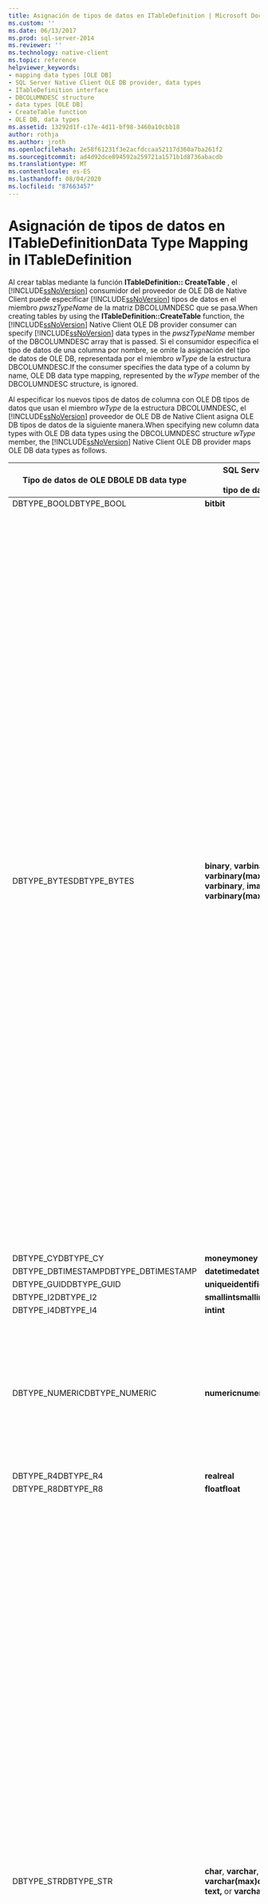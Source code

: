 ```yaml
---
title: Asignación de tipos de datos en ITableDefinition | Microsoft Docs
ms.custom: ''
ms.date: 06/13/2017
ms.prod: sql-server-2014
ms.reviewer: ''
ms.technology: native-client
ms.topic: reference
helpviewer_keywords:
- mapping data types [OLE DB]
- SQL Server Native Client OLE DB provider, data types
- ITableDefinition interface
- DBCOLUMNDESC structure
- data types [OLE DB]
- CreateTable function
- OLE DB, data types
ms.assetid: 13292d1f-c17e-4d11-bf98-3460a10cbb18
author: rothja
ms.author: jroth
ms.openlocfilehash: 2e58f61231f3e2acfdccaa52117d360a7ba261f2
ms.sourcegitcommit: ad4d92dce894592a259721a1571b1d8736abacdb
ms.translationtype: MT
ms.contentlocale: es-ES
ms.lasthandoff: 08/04/2020
ms.locfileid: "87663457"
---
```

# <a name="data-type-mapping-in-itabledefinition"></a><span data-ttu-id="be6fd-102">Asignación de tipos de datos en ITableDefinition</span><span class="sxs-lookup"><span data-stu-id="be6fd-102">Data Type Mapping in ITableDefinition</span></span>
  <span data-ttu-id="be6fd-103">Al crear tablas mediante la función **ITableDefinition:: CreateTable** , el [!INCLUDE[ssNoVersion](../../includes/ssnoversion-md.md)] consumidor del proveedor de OLE DB de Native Client puede especificar [!INCLUDE[ssNoVersion](../../includes/ssnoversion-md.md)] tipos de datos en el miembro *pwszTypeName* de la matriz DBCOLUMNDESC que se pasa.</span><span class="sxs-lookup"><span data-stu-id="be6fd-103">When creating tables by using the **ITableDefinition::CreateTable** function, the [!INCLUDE[ssNoVersion](../../includes/ssnoversion-md.md)] Native Client OLE DB provider consumer can specify [!INCLUDE[ssNoVersion](../../includes/ssnoversion-md.md)] data types in the *pwszTypeName* member of the DBCOLUMNDESC array that is passed.</span></span> <span data-ttu-id="be6fd-104">Si el consumidor especifica el tipo de datos de una columna por nombre, se omite la asignación del tipo de datos de OLE DB, representada por el miembro *wType* de la estructura DBCOLUMNDESC.</span><span class="sxs-lookup"><span data-stu-id="be6fd-104">If the consumer specifies the data type of a column by name, OLE DB data type mapping, represented by the *wType* member of the DBCOLUMNDESC structure, is ignored.</span></span>  
  
 <span data-ttu-id="be6fd-105">Al especificar los nuevos tipos de datos de columna con OLE DB tipos de datos que usan el miembro *wType* de la estructura DBCOLUMNDESC, el [!INCLUDE[ssNoVersion](../../includes/ssnoversion-md.md)] proveedor de OLE DB de Native Client asigna OLE DB tipos de datos de la siguiente manera.</span><span class="sxs-lookup"><span data-stu-id="be6fd-105">When specifying new column data types with OLE DB data types using the DBCOLUMNDESC structure *wType* member, the [!INCLUDE[ssNoVersion](../../includes/ssnoversion-md.md)] Native Client OLE DB provider maps OLE DB data types as follows.</span></span>  
  
|<span data-ttu-id="be6fd-106">Tipo de datos de OLE DB</span><span class="sxs-lookup"><span data-stu-id="be6fd-106">OLE DB data type</span></span>|<span data-ttu-id="be6fd-107">SQL Server</span><span class="sxs-lookup"><span data-stu-id="be6fd-107">SQL Server</span></span><br /><br /> <span data-ttu-id="be6fd-108">tipo de datos</span><span class="sxs-lookup"><span data-stu-id="be6fd-108">data type</span></span>|<span data-ttu-id="be6fd-109">Información adicional</span><span class="sxs-lookup"><span data-stu-id="be6fd-109">Additional information</span></span>|  
|----------------------|------------------------------|----------------------------|  
|<span data-ttu-id="be6fd-110">DBTYPE_BOOL</span><span class="sxs-lookup"><span data-stu-id="be6fd-110">DBTYPE_BOOL</span></span>|<span data-ttu-id="be6fd-111">**bit**</span><span class="sxs-lookup"><span data-stu-id="be6fd-111">**bit**</span></span>||  
|<span data-ttu-id="be6fd-112">DBTYPE_BYTES</span><span class="sxs-lookup"><span data-stu-id="be6fd-112">DBTYPE_BYTES</span></span>|<span data-ttu-id="be6fd-113">**binary**, **varbinary**, **image** o **varbinary(max)**</span><span class="sxs-lookup"><span data-stu-id="be6fd-113">**binary**, **varbinary**, **image,** or **varbinary(max)**</span></span>|<span data-ttu-id="be6fd-114">El [!INCLUDE[ssNoVersion](../../includes/ssnoversion-md.md)] proveedor de OLE DB de Native Client inspecciona el miembro *ulColumnSize* de la estructura DBCOLUMNDESC.</span><span class="sxs-lookup"><span data-stu-id="be6fd-114">The [!INCLUDE[ssNoVersion](../../includes/ssnoversion-md.md)] Native Client OLE DB provider inspects the *ulColumnSize* member of the DBCOLUMNDESC structure.</span></span> <span data-ttu-id="be6fd-115">Basándose en el valor y la versión de la [!INCLUDE[ssNoVersion](../../includes/ssnoversion-md.md)] instancia, el [!INCLUDE[ssNoVersion](../../includes/ssnoversion-md.md)] proveedor de OLE DB de Native Client asigna el tipo a **Image**.</span><span class="sxs-lookup"><span data-stu-id="be6fd-115">Based on the value, and version of the [!INCLUDE[ssNoVersion](../../includes/ssnoversion-md.md)] instance, the [!INCLUDE[ssNoVersion](../../includes/ssnoversion-md.md)] Native Client OLE DB provider maps the type to **image**.</span></span><br /><br /> <span data-ttu-id="be6fd-116">Si el valor de *ulColumnSize* es menor que la longitud máxima de una columna de tipo de datos **binarios** , el [!INCLUDE[ssNoVersion](../../includes/ssnoversion-md.md)] proveedor de OLE DB de Native Client inspecciona el miembro *rgPropertySets* de DBCOLUMNDESC.</span><span class="sxs-lookup"><span data-stu-id="be6fd-116">If the value of *ulColumnSize* is smaller than the maximum length of a **binary** data type column, then the [!INCLUDE[ssNoVersion](../../includes/ssnoversion-md.md)] Native Client OLE DB provider inspects the DBCOLUMNDESC *rgPropertySets* member.</span></span> <span data-ttu-id="be6fd-117">Si DBPROP_COL_FIXEDLENGTH es VARIANT_TRUE, el [!INCLUDE[ssNoVersion](../../includes/ssnoversion-md.md)] proveedor de OLE DB de Native Client asigna el tipo a **binario**.</span><span class="sxs-lookup"><span data-stu-id="be6fd-117">If DBPROP_COL_FIXEDLENGTH is VARIANT_TRUE, the [!INCLUDE[ssNoVersion](../../includes/ssnoversion-md.md)] Native Client OLE DB provider maps the type to **binary**.</span></span> <span data-ttu-id="be6fd-118">Si el valor de la propiedad es VARIANT_FALSE, el [!INCLUDE[ssNoVersion](../../includes/ssnoversion-md.md)] proveedor de OLE DB de Native Client asigna el tipo a **varbinary**.</span><span class="sxs-lookup"><span data-stu-id="be6fd-118">If the value of the property is VARIANT_FALSE, the [!INCLUDE[ssNoVersion](../../includes/ssnoversion-md.md)] Native Client OLE DB provider maps the type to **varbinary**.</span></span> <span data-ttu-id="be6fd-119">En cualquier caso, el miembro *ulColumnSize* de DBCOLUMNDESC determina el ancho de la columna SQL Server creada.</span><span class="sxs-lookup"><span data-stu-id="be6fd-119">In either case, the DBCOLUMNDESC *ulColumnSize* member determines the width of the SQL Server column created.</span></span>|  
|<span data-ttu-id="be6fd-120">DBTYPE_CY</span><span class="sxs-lookup"><span data-stu-id="be6fd-120">DBTYPE_CY</span></span>|<span data-ttu-id="be6fd-121">**money**</span><span class="sxs-lookup"><span data-stu-id="be6fd-121">**money**</span></span>||  
|<span data-ttu-id="be6fd-122">DBTYPE_DBTIMESTAMP</span><span class="sxs-lookup"><span data-stu-id="be6fd-122">DBTYPE_DBTIMESTAMP</span></span>|<span data-ttu-id="be6fd-123">**datetime**</span><span class="sxs-lookup"><span data-stu-id="be6fd-123">**datetime**</span></span>||  
|<span data-ttu-id="be6fd-124">DBTYPE_GUID</span><span class="sxs-lookup"><span data-stu-id="be6fd-124">DBTYPE_GUID</span></span>|<span data-ttu-id="be6fd-125">**uniqueidentifier**</span><span class="sxs-lookup"><span data-stu-id="be6fd-125">**uniqueidentifier**</span></span>||  
|<span data-ttu-id="be6fd-126">DBTYPE_I2</span><span class="sxs-lookup"><span data-stu-id="be6fd-126">DBTYPE_I2</span></span>|<span data-ttu-id="be6fd-127">**smallint**</span><span class="sxs-lookup"><span data-stu-id="be6fd-127">**smallint**</span></span>||  
|<span data-ttu-id="be6fd-128">DBTYPE_I4</span><span class="sxs-lookup"><span data-stu-id="be6fd-128">DBTYPE_I4</span></span>|<span data-ttu-id="be6fd-129">**int**</span><span class="sxs-lookup"><span data-stu-id="be6fd-129">**int**</span></span>||  
|<span data-ttu-id="be6fd-130">DBTYPE_NUMERIC</span><span class="sxs-lookup"><span data-stu-id="be6fd-130">DBTYPE_NUMERIC</span></span>|<span data-ttu-id="be6fd-131">**numeric**</span><span class="sxs-lookup"><span data-stu-id="be6fd-131">**numeric**</span></span>|<span data-ttu-id="be6fd-132">El [!INCLUDE[ssNoVersion](../../includes/ssnoversion-md.md)] proveedor de OLE DB de Native Client inspecciona los miembros miembros *BPrecision* y *bScale* para determinar la precisión y la escala de la columna **numérica** .</span><span class="sxs-lookup"><span data-stu-id="be6fd-132">The [!INCLUDE[ssNoVersion](../../includes/ssnoversion-md.md)] Native Client OLE DB provider inspects the DBCOLUMDESC *bPrecision* and *bScale* members to determine precision and scale for the **numeric** column.</span></span>|  
|<span data-ttu-id="be6fd-133">DBTYPE_R4</span><span class="sxs-lookup"><span data-stu-id="be6fd-133">DBTYPE_R4</span></span>|<span data-ttu-id="be6fd-134">**real**</span><span class="sxs-lookup"><span data-stu-id="be6fd-134">**real**</span></span>||  
|<span data-ttu-id="be6fd-135">DBTYPE_R8</span><span class="sxs-lookup"><span data-stu-id="be6fd-135">DBTYPE_R8</span></span>|<span data-ttu-id="be6fd-136">**float**</span><span class="sxs-lookup"><span data-stu-id="be6fd-136">**float**</span></span>||  
|<span data-ttu-id="be6fd-137">DBTYPE_STR</span><span class="sxs-lookup"><span data-stu-id="be6fd-137">DBTYPE_STR</span></span>|<span data-ttu-id="be6fd-138">**char**, **varchar**, **text** o **varchar(max)**</span><span class="sxs-lookup"><span data-stu-id="be6fd-138">**char**, **varchar**, **text,** or **varchar(max)**</span></span>|<span data-ttu-id="be6fd-139">El [!INCLUDE[ssNoVersion](../../includes/ssnoversion-md.md)] proveedor de OLE DB de Native Client inspecciona el miembro *ulColumnSize* de la estructura DBCOLUMNDESC.</span><span class="sxs-lookup"><span data-stu-id="be6fd-139">The [!INCLUDE[ssNoVersion](../../includes/ssnoversion-md.md)] Native Client OLE DB provider inspects the *ulColumnSize* member of the DBCOLUMNDESC structure.</span></span> <span data-ttu-id="be6fd-140">En función del valor y la versión de la [!INCLUDE[ssNoVersion](../../includes/ssnoversion-md.md)] instancia, el [!INCLUDE[ssNoVersion](../../includes/ssnoversion-md.md)] proveedor de OLE DB de Native Client asigna el tipo a **texto**.</span><span class="sxs-lookup"><span data-stu-id="be6fd-140">Based on the value and version of the [!INCLUDE[ssNoVersion](../../includes/ssnoversion-md.md)] instance, the [!INCLUDE[ssNoVersion](../../includes/ssnoversion-md.md)] Native Client OLE DB provider maps the type to **text**.</span></span><br /><br /> <span data-ttu-id="be6fd-141">Si el valor de *ulColumnSize* es menor que la longitud máxima de una columna de tipo de datos de caracteres multibyte, el [!INCLUDE[ssNoVersion](../../includes/ssnoversion-md.md)] proveedor de OLE DB de Native Client inspecciona el miembro *rgPropertySets* de DBCOLUMNDESC.</span><span class="sxs-lookup"><span data-stu-id="be6fd-141">If the value of *ulColumnSize* is smaller than the maximum length of a multibyte character data type column, then the [!INCLUDE[ssNoVersion](../../includes/ssnoversion-md.md)] Native Client OLE DB provider inspects the DBCOLUMNDESC *rgPropertySets* member.</span></span> <span data-ttu-id="be6fd-142">Si DBPROP_COL_FIXEDLENGTH es VARIANT_TRUE, el [!INCLUDE[ssNoVersion](../../includes/ssnoversion-md.md)] proveedor de OLE DB de Native Client asigna el tipo a **Char**.</span><span class="sxs-lookup"><span data-stu-id="be6fd-142">If DBPROP_COL_FIXEDLENGTH is VARIANT_TRUE, the [!INCLUDE[ssNoVersion](../../includes/ssnoversion-md.md)] Native Client OLE DB provider maps the type to **char**.</span></span> <span data-ttu-id="be6fd-143">Si el valor de la propiedad es VARIANT_FALSE, el [!INCLUDE[ssNoVersion](../../includes/ssnoversion-md.md)] proveedor de OLE DB de Native Client asigna el tipo a **VARCHAR**.</span><span class="sxs-lookup"><span data-stu-id="be6fd-143">If the value of the property is VARIANT_FALSE, the [!INCLUDE[ssNoVersion](../../includes/ssnoversion-md.md)] Native Client OLE DB provider maps the type to **varchar**.</span></span> <span data-ttu-id="be6fd-144">En cualquier caso, el miembro *ulColumnSize* de DBCOLUMNDESC determina el ancho de la columna [!INCLUDE[ssNoVersion](../../includes/ssnoversion-md.md)] creada.</span><span class="sxs-lookup"><span data-stu-id="be6fd-144">In either case, the DBCOLUMNDESC *ulColumnSize* member determines the width of the [!INCLUDE[ssNoVersion](../../includes/ssnoversion-md.md)] column created.</span></span>|  
|<span data-ttu-id="be6fd-145">DBTYPE_UDT</span><span class="sxs-lookup"><span data-stu-id="be6fd-145">DBTYPE_UDT</span></span>|<span data-ttu-id="be6fd-146">**UDT**</span><span class="sxs-lookup"><span data-stu-id="be6fd-146">**UDT**</span></span>|<span data-ttu-id="be6fd-147">La siguiente información se usa en las `DBCOLUMNDESC` estructuras de **ITableDefinition:: CreateTable** cuando se requieren columnas UDT:</span><span class="sxs-lookup"><span data-stu-id="be6fd-147">The following information is used in `DBCOLUMNDESC` structures by **ITableDefinition::CreateTable** when UDT columns are required:</span></span><br /><br /> <span data-ttu-id="be6fd-148">-   *pwSzTypeName* se omite.</span><span class="sxs-lookup"><span data-stu-id="be6fd-148">-   *pwSzTypeName* is ignored.</span></span><br /><span data-ttu-id="be6fd-149">-   *rgPropertySets* debe incluir un `DBPROPSET_SQLSERVERCOLUMN` conjunto de propiedades como se describe en la sección sobre el `DBPROPSET_SQLSERVERCOLUMN` [uso de tipos definidos por el usuario](../native-client/features/using-user-defined-types.md).</span><span class="sxs-lookup"><span data-stu-id="be6fd-149">-   *rgPropertySets* must include a `DBPROPSET_SQLSERVERCOLUMN` property set as described in the section on `DBPROPSET_SQLSERVERCOLUMN`, in [Using User-Defined Types](../native-client/features/using-user-defined-types.md).</span></span>|  
|<span data-ttu-id="be6fd-150">DBTYPE_UI1</span><span class="sxs-lookup"><span data-stu-id="be6fd-150">DBTYPE_UI1</span></span>|<span data-ttu-id="be6fd-151">**tinyint**</span><span class="sxs-lookup"><span data-stu-id="be6fd-151">**tinyint**</span></span>||  
|<span data-ttu-id="be6fd-152">DBTYPE_WSTR</span><span class="sxs-lookup"><span data-stu-id="be6fd-152">DBTYPE_WSTR</span></span>|<span data-ttu-id="be6fd-153">**nchar**, **nvarchar**, **ntext** o **nvarchar(max)**</span><span class="sxs-lookup"><span data-stu-id="be6fd-153">**nchar**, **nvarchar**, **ntext,** or **nvarchar(max)**</span></span>|<span data-ttu-id="be6fd-154">El [!INCLUDE[ssNoVersion](../../includes/ssnoversion-md.md)] proveedor de OLE DB de Native Client inspecciona el miembro *ulColumnSize* de la estructura DBCOLUMNDESC.</span><span class="sxs-lookup"><span data-stu-id="be6fd-154">The [!INCLUDE[ssNoVersion](../../includes/ssnoversion-md.md)] Native Client OLE DB provider inspects the *ulColumnSize* member of the DBCOLUMNDESC structure.</span></span> <span data-ttu-id="be6fd-155">Según el valor, el [!INCLUDE[ssNoVersion](../../includes/ssnoversion-md.md)] proveedor de OLE DB de Native Client asigna el tipo a **ntext**.</span><span class="sxs-lookup"><span data-stu-id="be6fd-155">Based on the value, the [!INCLUDE[ssNoVersion](../../includes/ssnoversion-md.md)] Native Client OLE DB provider maps the type to **ntext**.</span></span><br /><br /> <span data-ttu-id="be6fd-156">Si el valor de *ulColumnSize* es menor que la longitud máxima de una columna de tipo de datos de caracteres Unicode, el [!INCLUDE[ssNoVersion](../../includes/ssnoversion-md.md)] proveedor de OLE DB de Native Client inspecciona el miembro *rgPropertySets* de DBCOLUMNDESC.</span><span class="sxs-lookup"><span data-stu-id="be6fd-156">If the value of *ulColumnSize* is smaller than the maximum length of a Unicode character data type column, then the [!INCLUDE[ssNoVersion](../../includes/ssnoversion-md.md)] Native Client OLE DB provider inspects the DBCOLUMNDESC *rgPropertySets* member.</span></span> <span data-ttu-id="be6fd-157">Si DBPROP_COL_FIXEDLENGTH es VARIANT_TRUE, el [!INCLUDE[ssNoVersion](../../includes/ssnoversion-md.md)] proveedor de OLE DB de Native Client asigna el tipo a **nchar**.</span><span class="sxs-lookup"><span data-stu-id="be6fd-157">If DBPROP_COL_FIXEDLENGTH is VARIANT_TRUE, the [!INCLUDE[ssNoVersion](../../includes/ssnoversion-md.md)] Native Client OLE DB provider maps the type to **nchar**.</span></span> <span data-ttu-id="be6fd-158">Si el valor de la propiedad es VARIANT_FALSE, el [!INCLUDE[ssNoVersion](../../includes/ssnoversion-md.md)] proveedor de OLE DB de Native Client asigna el tipo a **nvarchar**.</span><span class="sxs-lookup"><span data-stu-id="be6fd-158">If the value of the property is VARIANT_FALSE, the [!INCLUDE[ssNoVersion](../../includes/ssnoversion-md.md)] Native Client OLE DB provider maps the type to **nvarchar**.</span></span> <span data-ttu-id="be6fd-159">En cualquier caso, el miembro *ulColumnSize* de DBCOLUMNDESC determina el ancho de la columna [!INCLUDE[ssNoVersion](../../includes/ssnoversion-md.md)] creada.</span><span class="sxs-lookup"><span data-stu-id="be6fd-159">In either case, the DBCOLUMNDESC *ulColumnSize* member determines the width of the [!INCLUDE[ssNoVersion](../../includes/ssnoversion-md.md)] column created.</span></span>|  
|<span data-ttu-id="be6fd-160">DBTYPE_XML</span><span class="sxs-lookup"><span data-stu-id="be6fd-160">DBTYPE_XML</span></span>|<span data-ttu-id="be6fd-161">**XML**</span><span class="sxs-lookup"><span data-stu-id="be6fd-161">**XML**</span></span>||  
  
> [!NOTE]  
>  <span data-ttu-id="be6fd-162">Cuando se crea una nueva tabla, el proveedor OLE DB de [!INCLUDE[ssNoVersion](../../includes/ssnoversion-md.md)] Native Client solamente asigna los valores de enumeración del tipo de datos de OLE DB especificado en la tabla anterior.</span><span class="sxs-lookup"><span data-stu-id="be6fd-162">When creating a new table, the [!INCLUDE[ssNoVersion](../../includes/ssnoversion-md.md)] Native Client OLE DB provider maps only the OLE DB data type enumeration values specified in the preceding table.</span></span> <span data-ttu-id="be6fd-163">Al intentar crear una tabla con una columna de cualquier otro tipo de datos de OLE DB, se genera un error.</span><span class="sxs-lookup"><span data-stu-id="be6fd-163">Attempting to create a table with a column of any other OLE DB data type generates an error.</span></span>  
  
## <a name="see-also"></a><span data-ttu-id="be6fd-164">Consulte también</span><span class="sxs-lookup"><span data-stu-id="be6fd-164">See Also</span></span>  
 [<span data-ttu-id="be6fd-165">Tipos de datos &#40;OLE DB&#41;</span><span class="sxs-lookup"><span data-stu-id="be6fd-165">Data Types &#40;OLE DB&#41;</span></span>](data-types-ole-db.md)  
  
  
